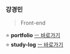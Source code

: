 ### 강경민       
     
> Front-end     

 

⭐ **portfolio** [ㅡ 바로가기](https://portfolio-minomad.vercel.app)        
⭐ **study-log** [ㅡ 바로가기](https://github.com/minomad/study-repository)


